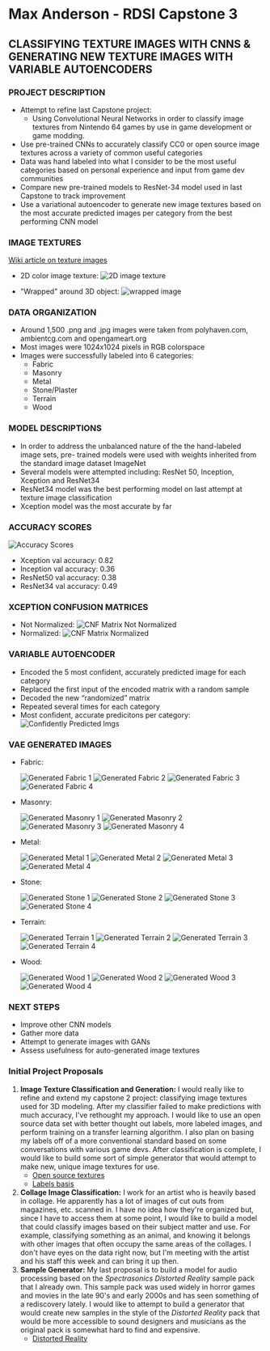 # Max Anderson - RDSI Capstone 3
 
 ## CLASSIFYING TEXTURE IMAGES WITH CNNS & GENERATING NEW TEXTURE IMAGES WITH VARIABLE AUTOENCODERS

### PROJECT DESCRIPTION
- Attempt to refine last Capstone project:
   - Using Convolutional Neural Networks in order to classify image textures from Nintendo 64 games by use in game development or game modding.
- Use pre-trained CNNs to accurately classify CC0 or open source image textures across a variety of common useful categories
- Data was hand labeled into what I consider to be the most useful categories based on personal experience and input from game dev communities
- Compare new pre-trained models to ResNet-34 model used in last Capstone to track improvement
- Use a variational autoencoder to generate new image textures based on the most accurate predicted images per category from the best performing CNN model

### IMAGE TEXTURES

[Wiki article on texture images](https://en.wikipedia.org/wiki/Image_texture)

- 2D color image texture:
   ![2D image texture](imgs/stone_brick_wall_001_diff_1k.jpg)

- "Wrapped" around 3D object:
   ![wrapped image](imgs/stone_brick_wall_001.png)

### DATA ORGANIZATION
- Around 1,500 .png and .jpg images were taken from polyhaven.com, ambientcg.com and opengameart.org
- Most images were 1024x1024 pixels in RGB colorspace
- Images were successfully labeled into 6 categories:
   - Fabric
   - Masonry
   - Metal
   - Stone/Plaster
   - Terrain
   - Wood

### MODEL DESCRIPTIONS
- In order to address the unbalanced nature of the the hand-labeled image sets, pre- trained models were used with weights inherited from the standard image dataset ImageNet
- Several models were attempted including: ResNet 50, Inception, Xception and ResNet34
- ResNet34 model was the best performing model on last attempt at texture image classification
- Xception model was the most accurate by far

### ACCURACY SCORES
![Accuracy Scores](plots/epoch_val_accuracy.png)

- Xception val accuracy: 0.82
- Inception val accuracy: 0.36
- ResNet50 val accuracy: 0.38
- ResNet34 val accuracy: 0.49

### XCEPTION CONFUSION MATRICES
- Not Normalized:
   ![CNF Matrix Not Normalized](plots/xcp_cnf_mat.png)
- Normalized:
   ![CNF Matrix Normalized](plots/xcp_cnf_mat_norm.png)

### VARIABLE AUTOENCODER
- Encoded the 5 most confident, accurately predicted image for each category
- Replaced the first input of the encoded matrix with a random sample
- Decoded the new “randomized” matrix
- Repeated several times for each category
- Most confident, accurate predicitons per category:
   ![Confidently Predicted Imgs](imgs/conf_imgs.png)

### VAE GENERATED IMAGES
- Fabric:

   ![Generated Fabric 1](imgs/fabric_aec_000.png)
   ![Generated Fabric 2](imgs/fabric_aec_001.png)
   ![Generated Fabric 3](imgs/fabric_aec_002.png)
   ![Generated Fabric 4](imgs/fabric_aec_003.png)

- Masonry:

   ![Generated Masonry 1](imgs/mas_aec_000.png)
   ![Generated Masonry 2](imgs/mas_aec_001.png)
   ![Generated Masonry 3](imgs/mas_aec_002.png)
   ![Generated Masonry 4](imgs/mas_aec_003.png)

- Metal:

   ![Generated Metal 1](imgs/metal_aec_000.png)
   ![Generated Metal 2](imgs/metal_aec_001.png)
   ![Generated Metal 3](imgs/metal_aec_002.png)
   ![Generated Metal 4](imgs/metal_aec_003.png)

- Stone:

   ![Generated Stone 1](imgs/stone_aec_000.png)
   ![Generated Stone 2](imgs/stone_aec_001.png)
   ![Generated Stone 3](imgs/stone_aec_002.png)
   ![Generated Stone 4](imgs/stone_aec_003.png)

- Terrain:

   ![Generated Terrain 1](imgs/terrain_aec_000.png)
   ![Generated Terrain 2](imgs/terrain_aec_001.png)
   ![Generated Terrain 3](imgs/terrain_aec_002.png)
   ![Generated Terrain 4](imgs/terrain_aec_003.png)

- Wood:

   ![Generated Wood 1](imgs/wood_aec_000.png)
   ![Generated Wood 2](imgs/wood_aec_001.png)
   ![Generated Wood 3](imgs/wood_aec_002.png)
   ![Generated Wood 4](imgs/wood_aec_003.png)

### NEXT STEPS
- Improve other CNN models
- Gather more data
- Attempt to generate images with GANs
- Assess usefulness for auto-generated image textures

### Initial Project Proposals 
1. **Image Texture Classification and Generation:** I would really like to refine and extend my capstone 2 project: classifying image textures used for 3D modeling. After my classifier failed to make predictions with much accuracy, I've rethought my approach. I would like to use an open source data set with better thought out labels, more labeled images, and perform training on a transfer learning algorithm. I also plan on basing my labels off of a more conventional standard based on some conversations with various game devs. After classification is complete, I would like to build some sort of simple generator that would attempt to make new, unique image textures for use.
   - [Open source textures](https://opengameart.org/)
   - [Labels basis](https://www.textures-resource.com/) 
2. **Collage Image Classification:** I work for an artist who is heavily based in collage. He apparently has a lot of images of cut outs from magazines, etc. scanned in. I have no idea how they're organized but, since I have to access them at some point, I would like to build a model that could classify images based on their subject matter and use. For example, classifying something as an animal, and knowing it belongs with other images that often occupy the same areas of the collages. I don't have eyes on the data right now, but I'm meeting with the artist and his staff this week and can bring it up then.
3. **Sample Generator:** My last proposal is to build a model for audio processing based on the *Spectrasonics Distorted Reality* sample pack that I already own. This sample pack was used widely in horror games and movies in the late 90's and early 2000s and has seen something of a rediscovery lately. I would like to attempt to build a generator that would create new samples in the style of the *Distorted Reality* pack that would be more accessible to sound designers and musicians as the original pack is somewhat hard to find and expensive.
   - [Distorted Reality](https://www.spectrasonics.net/products/legacy/distortedreality1.phps)
